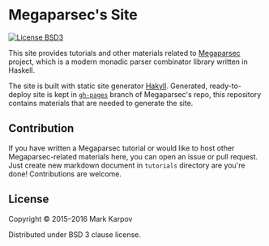 # Megaparsec's Site

[![License BSD3](https://img.shields.io/badge/license-BSD3-brightgreen.svg)](http://opensource.org/licenses/BSD-3-Clause)

This site provides tutorials and other materials related to
[Megaparsec](https://github.com/mrkkrp/megaparsec) project, which is a
modern monadic parser combinator library written in Haskell.

The site is built with static site generator
[Hakyll](https://github.com/jaspervdj/hakyll). Generated, ready-to-deploy
site is kept in
[`gh-pages`](https://github.com/mrkkrp/megaparsec/tree/gh-pages) branch of
Megaparsec's repo, this repository contains materials that are needed to
generate the site.

## Contribution

If you have written a Megaparsec tutorial or would like to host other
Megaparsec-related materials here, you can open an issue or pull
request. Just create new markdown document in `tutorials` directory are
you're done! Contributions are welcome.

## License

Copyright © 2015–2016 Mark Karpov

Distributed under BSD 3 clause license.
